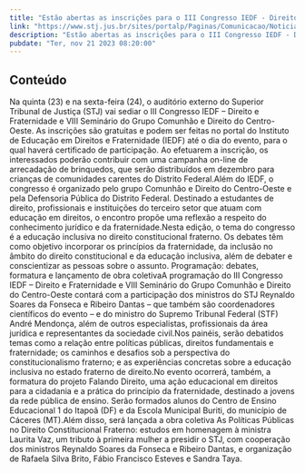 ```yaml
---
title: "Estão abertas as inscrições para o III Congresso IEDF - Direito e Fraternidade; evento começa nesta quinta-feira (23) no STJ"
link: "https://www.stj.jus.br/sites/portalp/Paginas/Comunicacao/Noticias/2023/21112023-Estao-abertas-inscricoes-para-o-III-Congresso-IEDF---Direito-e-Fraternidade--evento-comeca-nesta-quinta-feira--23.aspx"
description: "Estão abertas as inscrições para o III Congresso IEDF - Direito e Fraternidade; evento começa nesta quinta-feira (23) no STJ"
pubdate: "Ter, nov 21 2023 08:20:00"
---
```


## Conteúdo

Na quinta (23) e na sexta-feira (24), o auditório externo do Superior Tribunal de Justiça (STJ) vai sediar o III Congresso IEDF – Direito e Fraternidade e VIII Seminário do Grupo Comunhão e Direito do Centro-Oeste. As inscrições são gratuitas e podem ser feitas no portal do Instituto de Educação em Direitos e Fraternidade (IEDF) até o dia do evento, para o qual haverá certificado de participação. Ao efetuarem a inscrição, os interessados poderão contribuir com uma campanha on-line de arrecadação de brinquedos, que serão distribuídos em dezembro para crianças de comunidades carentes do Distrito Federal.Além do IEDF, o congresso é organizado pelo grupo Comunhão e Direito do Centro-Oeste e pela Defensoria Pública do Distrito Federal. Destinado a estudantes de direito, profissionais e instituições do terceiro setor que atuam com educação em direitos, o encontro propõe uma reflexão a respeito do conhecimento jurídico e da fraternidade.Nesta edição, o tema do congresso é a educação inclusiva no direito constitucional fraterno. Os debates têm como objetivo incorporar os princípios da fraternidade, da inclusão no âmbito do direito constitucional e da educação inclusiva, além de debater e conscientizar as pessoas sobre o assunto. Programação: debates, formatura e lançamento de obra coletivaA programação do III Congresso IEDF – Direito e Fraternidade e VIII Seminário do Grupo Comunhão e Direito do Centro-Oeste contará com a participação dos ministros do STJ Reynaldo Soares da Fonseca e Ribeiro Dantas – que também são coordenadores científicos do evento – e do ministro do Supremo Tribunal Federal (STF) André Mendonça, além de outros especialistas, profissionais da área jurídica e representantes da sociedade civil.Nos painéis, serão debatidos temas como a relação entre políticas públicas, direitos fundamentais e fraternidade; os caminhos e desafios sob a perspectiva do constitucionalismo fraterno; e as experiências concretas sobre a educação inclusiva no estado fraterno de direito.No evento ocorrerá, também, a formatura do projeto Falando Direito, uma ação educacional em direitos para a cidadania e a prática do princípio da fraternidade, destinado a jovens da rede pública de ensino. Serão formados alunos do Centro de Ensino Educacional 1 do Itapoã (DF) e da Escola Municipal Buriti, do município de Cáceres (MT).Além disso, será lançada a obra coletiva As Políticas Públicas no Direito Constitucional Fraterno: estudos em homenagem à ministra Laurita Vaz, um tributo à primeira mulher a presidir o STJ, com cooperação dos ministros Reynaldo Soares da Fonseca e Ribeiro Dantas, e organização de Rafaela Silva Brito, Fábio Francisco Esteves e Sandra Taya.
